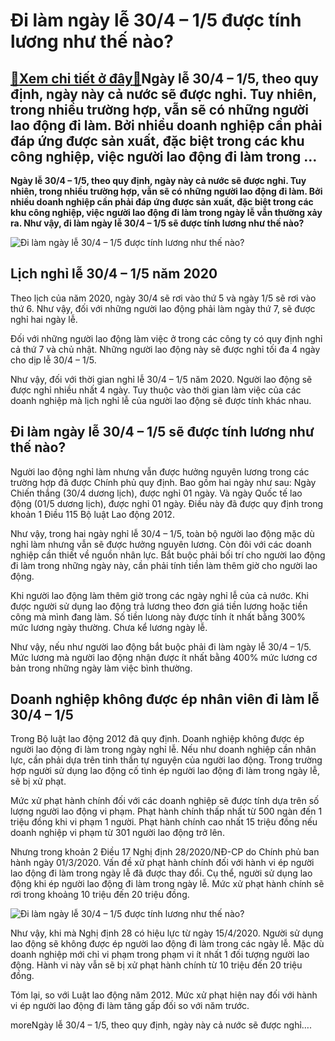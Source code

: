 Đi làm ngày lễ 30/4 – 1/5 được tính lương như thế nào?
======================================================

[:gift:Xem chi tiết ở đây:gift:](https://hddtvn.com/di-lam-ngay-le-30-4-1-5-duoc-tinh-luong-nhu-the-nao/)Ngày lễ 30/4 – 1/5, theo quy định, ngày này cả nước sẽ được nghỉ. Tuy nhiên, trong nhiều trường hợp, vẫn sẽ có những người lao động đi làm. Bởi nhiều doanh nghiệp cần phải đáp ứng được sản xuất, đặc biệt trong các khu công nghiệp, việc người lao động đi làm trong …
-------------------------------------------------------------------------------------------------------------------------------------------------------------------------------------------------------------------------------------------------------------------------

**Ngày lễ 30/4 – 1/5, theo quy định, ngày này cả nước sẽ được nghỉ. Tuy nhiên, trong nhiều trường hợp, vẫn sẽ có những người lao động đi làm. Bởi nhiều doanh nghiệp cần phải đáp ứng được sản xuất, đặc biệt trong các khu công nghiệp, việc người lao động đi làm trong ngày lễ vẫn thường xảy ra. Như vậy, đi làm ngày lễ 30/4 – 1/5 sẽ được tính lương như thế nào?**


![Đi làm ngày lễ 30/4 – 1/5 được tính lương như thế nào?](https://hddtvn.com/wp-content/uploads/2021/01/moi-truong-lam-viec-ap-luc.jpg)


Lịch nghỉ lễ 30/4 – 1/5 năm 2020
--------------------------------


Theo lịch của năm 2020, ngày 30/4 sẽ rơi vào thứ 5 và ngày 1/5 sẽ rơi vào thứ 6. Như vậy, đối với những người lao động phải làm ngày thứ 7, sẽ được nghỉ hai ngày lễ.


Đối với những người lao động làm việc ở trong các công ty có quy định nghỉ cả thứ 7 và chủ nhật. Những người lao động này sẽ được nghỉ tối đa 4 ngày cho dịp lễ 30/4 – 1/5.


Như vậy, đối với thời gian nghỉ lễ 30/4 – 1/5 năm 2020. Người lao động sẽ được nghỉ nhiều nhất 4 ngày. Tuy thuộc vào thời gian làm việc của các doanh nghiệp mà lịch nghỉ lễ của người lao động sẽ được tính khác nhau.


Đi làm ngày lễ 30/4 – 1/5 sẽ được tính lương như thế nào?
---------------------------------------------------------


Người lao động nghỉ làm nhưng vẫn được hưởng nguyên lương trong các trường hợp đã được Chính phủ quy định. Bao gồm hai ngày như sau: Ngày Chiến thắng (30/4 dương lịch), được nghỉ 01 ngày. Và ngày Quốc tế lao động (01/5 dương lịch), được nghỉ 01 ngày. Điều này đã được quy định trong khoản 1 Điều 115 Bộ luật Lao động 2012.


Như vậy, trong hai ngày nghỉ lễ 30/4 – 1/5, toàn bộ người lao động mặc dù nghỉ làm nhưng vẫn sẽ được hưởng nguyên lương. Còn đôi với các doanh nghiệp cần thiết về nguồn nhân lực. Bắt buộc phải bối trí cho người lao động đi làm trong những ngày này, cần phải tính tiền làm thêm giờ cho người lao động.


Khi người lao động làm thêm giờ trong các ngày nghỉ lễ của cả nước. Khi được người sử dụng lao động trả lương theo đơn giá tiền lương hoặc tiền công mà mình đang làm. Số tiền lưong này được tính ít nhất bằng 300% mức lương ngày thường. Chưa kể lương ngày lễ.  

Như vậy, nếu như người lao động bắt buộc phải đi làm ngày lễ 30/4 – 1/5. Mức lương mà người lao động nhận được ít nhất bằng 400% mức lương cơ bản trong những ngày làm việc bình thường.


Doanh nghiệp không được ép nhân viên đi làm lễ 30/4 – 1/5
---------------------------------------------------------


Trong Bộ luật lao động 2012 đã quy định. Doanh nghiệp không được ép người lao động đi làm trong ngày nghỉ lễ. Nếu như doanh nghiệp cần nhân lực, cần phải dựa trên tinh thần tự nguyện của người lao động. Trong trường hợp người sử dụng lao động cố tình ép người lao động đi làm trong ngày lễ, sẽ bị xử phạt.


Mức xử phạt hành chính đối với các doanh nghiệp sẽ được tính dựa trên số lượng người lao động vi phạm. Phạt hành chính thấp nhất từ 500 ngàn đến 1 triệu đồng khi vi phạm 1 người. Phạt hành chính cao nhất 15 triệu đồng nếu doanh nghiệp vi phạm từ 301 người lao động trở lên.


Nhưng trong khoản 2 Điều 17 Nghị định 28/2020/NĐ-CP do Chính phủ ban hành ngày 01/3/2020. Vấn đề xử phạt hành chính đối với hành vi ép người lao động đi làm trong ngày lễ đã được thay đổi. Cụ thể, người sử dụng lao động khi ép người lao động đi làm trong ngày lễ. Mức xử phạt hành chính sẽ rơi trong khoảng 10 triệu đến 20 triệu đồng.


![Đi làm ngày lễ 30/4 – 1/5 được tính lương như thế nào?](https://hddtvn.com/wp-content/uploads/2021/01/a-9.jpg)


Như vậy, khi mà Nghị định 28 có hiệu lực từ ngày 15/4/2020. Người sử dụng lao động sẽ không được ép người lao động đi làm trong các ngày lễ. Mặc dù doanh nghiệp mới chỉ vi phạm trong phạm vi ít nhất 1 đối tượng người lao động. Hành vi này vẫn sẽ bị xử phạt hành chính từ 10 triệu đến 20 triệu đồng.


Tóm lại, so với Luật lao động năm 2012. Mức xử phạt hiện nay đối với hành vi ép người lao động đi làm tăng gấp đối so với năm trước.


moreNgày lễ 30/4 – 1/5, theo quy định, ngày này cả nước sẽ được nghỉ….

